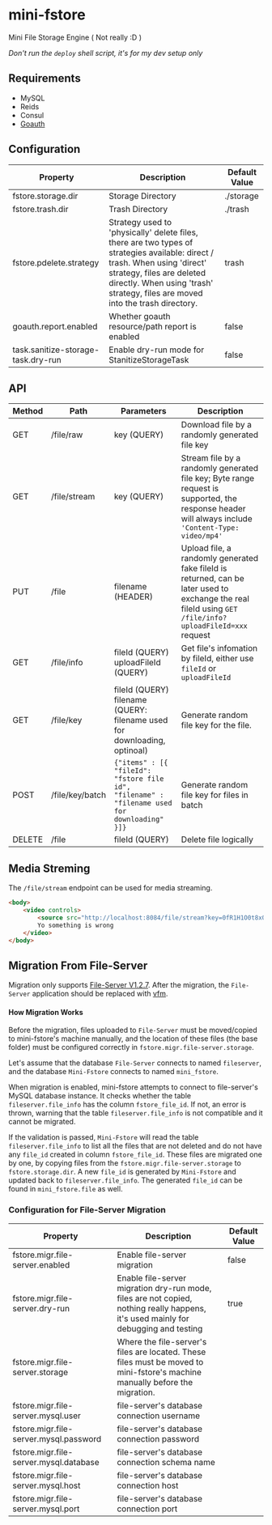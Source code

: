 # mini-fstore

Mini File Storage Engine ( Not really :D )

*Don't run the `deploy` shell script, it's for my dev setup only*

## Requirements

- MySQL
- Reids
- Consul
- [Goauth](https://github.com/CurtisNewbie/goauth)

## Configuration

| Property                           | Description                                                                                                                                                                                                                               | Default Value |
|------------------------------------|-------------------------------------------------------------------------------------------------------------------------------------------------------------------------------------------------------------------------------------------|---------------|
| fstore.storage.dir                 | Storage Directory                                                                                                                                                                                                                         | ./storage     |
| fstore.trash.dir                   | Trash Directory                                                                                                                                                                                                                           | ./trash       |
| fstore.pdelete.strategy            | Strategy used to 'physically' delete files, there are two types of strategies available: direct / trash. When using 'direct' strategy, files are deleted directly. When using 'trash' strategy, files are moved into the trash directory. | trash         |
| goauth.report.enabled              | Whether goauth resource/path report is enabled                                                                                                                                                                                            | false         |
| task.sanitize-storage-task.dry-run | Enable dry-run mode for StanitizeStorageTask                                                                                                                                                                                              | false         |

<!-- | fstore.server.mode    | Server Mode. There are three kinds of server mode: `cluster`, `proxy`, and `node`. <br><br>In `cluster` mode, servers operate as a single cluster, if every one of them is connected to the same database and using the same disk, they will behave exactly the same. <br><br> But there will be cases where we need to deploy the servers on different machines using different disks. This is when we use `proxy` + `node` mode. The one with `proxy` mode will behave just like a proxy, and the servers with `node` mode will be responsible for storing the actual files. | cluster | -->

## API

| Method | Path            | Parameters                                                                         | Description                                                                                                                                              |
|--------|-----------------|------------------------------------------------------------------------------------|----------------------------------------------------------------------------------------------------------------------------------------------------------|
| GET    | /file/raw       | key (QUERY)                                                                        | Download file by a randomly generated file key                                                                                                           |
| GET    | /file/stream    | key (QUERY)                                                                        | Stream file by a randomly generated file key; Byte range request is supported, the response header will always include `'Content-Type: video/mp4'`       |
| PUT    | /file           | filename (HEADER)                                                                  | Upload file, a randomly generated fake fileId is returned, can be later used to exchange the real fileId using `GET /file/info?uploadFileId=xxx` request |
| GET    | /file/info      | fileId (QUERY)<br>uploadFileId (QUERY)                                             | Get file's infomation by fileId, either use `fileId` or `uploadFileId`                                                                                   |
| GET    | /file/key       | fileId (QUERY)<br>filename (QUERY: filename used for downloading, optinoal)        | Generate random file key for the file.                                                                                                                   |
| POST   | /file/key/batch | `{"items" : [{ "fileId": "fstore file id", "filename" : "filename used for downloading" }]}` | Generate random file key for files in batch                                                                                                              |
| DELETE | /file           | fileId (QUERY)                                                                     | Delete file logically                                                                                                                                    |

## Media Streming

The `/file/stream` endpoint can be used for media streaming.

```html
<body>
    <video controls>
        <source src="http://localhost:8084/file/stream?key=0fR1H1O0t8xQZjPzbGz4lRx%2FbPacIg" type="video/mp4">
        Yo something is wrong
    </video>
</body>
```

## Migration From File-Server

Migration only supports [File-Server V1.2.7](https://github.com/CurtisNewbie/file-server). After the migration, the `File-Server` application should be replaced with [vfm](https://github.com/CurtisNewbie/vfm).

#### How Migration Works

Before the migration, files uploaded to `File-Server` must be moved/copied to mini-fstore's machine manually, and the location of these files (the base folder) must be configured correctly in `fstore.migr.file-server.storage`.

Let's assume that the database `File-Server` connects to named `fileserver`, and the database `Mini-Fstore` connects to named `mini_fstore`.

When migration is enabled, mini-fstore attempts to connect to file-server's MySQL database instance. It checks whether the table `fileserver.file_info` has the column `fstore_file_id`. If not, an error is thrown, warning that the table `fileserver.file_info` is not compatible and it cannot be migrated.

If the validation is passed, `Mini-Fstore` will read the table `fileserver.file_info` to list all the files that are not deleted and do not have any `file_id` created in column `fstore_file_id`. These files are migrated one by one, by copying files from the `fstore.migr.file-server.storage` to `fstore.storage.dir`. A new `file_id` is generated by `Mini-Fstore` and updated back to `fileserver.file_info`. The generated `file_id` can be found in `mini_fstore.file` as well.

### Configuration for File-Server Migration

| Property                               | Description                                                                                                                         | Default Value |
|----------------------------------------|-------------------------------------------------------------------------------------------------------------------------------------|---------------|
| fstore.migr.file-server.enabled        | Enable file-server migration                                                                                                        | false         |
| fstore.migr.file-server.dry-run        | Enable file-server migration dry-run mode, files are not copied, nothing really happens, it's used mainly for debugging and testing | true          |
| fstore.migr.file-server.storage        | Where the file-server's files are located. These files must be moved to mini-fstore's machine manually before the migration.        |               |
| fstore.migr.file-server.mysql.user     | file-server's database connection username                                                                                          |               |
| fstore.migr.file-server.mysql.password | file-server's database connection password                                                                                          |               |
| fstore.migr.file-server.mysql.database | file-server's database connection schema name                                                                                       |               |
| fstore.migr.file-server.mysql.host     | file-server's database connection host                                                                                              |               |
| fstore.migr.file-server.mysql.port     | file-server's database connection port                                                                                              |               |


